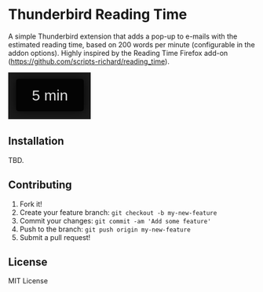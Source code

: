 # Thunderbird Reading Time

A simple Thunderbird extension that adds a pop-up to e-mails with the estimated reading time, based on 200 words per minute (configurable in the addon options). Highly inspired by the Reading Time Firefox add-on (https://github.com/scripts-richard/reading_time).

<p>
  <img src="./reading-time-sample.png" alt="Reading Time screen shot">
</p>

## Installation

<!-- [Visit the Firefox add-ons page in your browser.](https://addons.mozilla.org/en-US/firefox/addon/reading-time/) -->

TBD.

## Contributing

1. Fork it!
2. Create your feature branch: `git checkout -b my-new-feature`
3. Commit your changes: `git commit -am 'Add some feature'`
4. Push to the branch: `git push origin my-new-feature`
5. Submit a pull request!

## License

MIT License